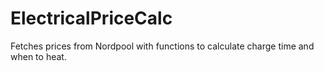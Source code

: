 # ElectricalPriceCalc
Fetches prices from Nordpool with functions to calculate charge time and when to heat.
